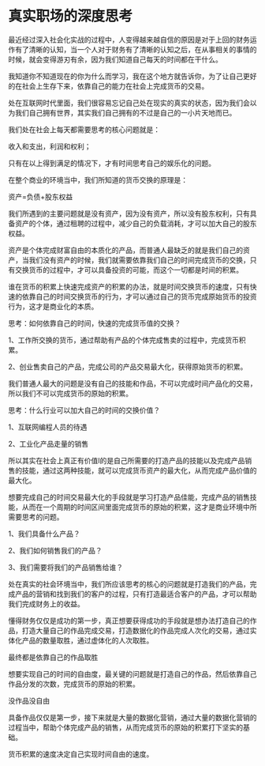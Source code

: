 # 真实职场的深度思考

最近经过深入社会化实战的过程中，人变得越来越自信的原因是对于上回的财务运作有了清晰的认知，当一个人对于财务有了清晰的认知之后，在从事相关的事情的时候，就会变得游刃有余，因为我们知道自己每天的时间都在干什么。

我知道你不知道现在的你为什么而学习，我在这个地方就告诉你，为了让自己更好的在社会上生存下来，依靠自己的能力在社会上完成货币的交易。

处在互联网时代里面，我们很容易忘记自己处在现实的真实的状态，因为我们会以为我们自己拥有世界，其实我们自己拥有的不过是自己的一小片天地而已。

我们处在社会上每天都需要思考的核心问题就是：

收入和支出，利润和权利；

只有在以上得到满足的情况下，才有时间思考自己的娱乐化的问题。

在整个商业的环境当中，我们所知道的货币交换的原理是：

资产=负债+股东权益

我们所遇到的主要问题就是没有资产，因为没有资产，所以没有股东权利，只有具备资产的个体，通过租聘的过程中，减少自己的负载消耗，才可以加大自己的股东权益。

资产是个体完成财富自由的本质化的产品，而普通人最缺乏的就是我们自己的资产，当我们没有资产的时候，我们就需要依靠我们自己的时间完成货币的交换，只有交换货币的过程中，才可以具备投资的可能，而这个一切都是时间的积累。

谁在货币的积累上快速完成资产的积累的办法，就是时间交换货币的速度，只有快速的依靠自己的时间交换货币的行为，才可以通过自己的货币完成原始货币的投资行为，这才是商业化的本质。

思考：如何依靠自己的时间，快速的完成货币值的交换？

1、工作所交换的货币，通过帮助有产品的个体完成售卖的过程中，完成货币积累。

2、创业售卖自己的产品，完成公司的产品交易最大化，获得原始货币的积累。

我们普通人最大的问题是没有自己的技能和作品，不可以完成时间产品化的交易，所以我们不可以完成货币的原始的积累。

思考：什么行业可以加大自己的时间的交换价值？

1、互联网编程人员的待遇

2、工业化产品走量的销售

所以其实在社会上真正有价值I的是自己所需要的打造产品的技能以及完成产品销售的技能，通过这两种技能，就可以完成货币资产的最大化，从而完成产品价值的最大化。

想要完成自己的时间交易最大化的手段就是学习打造产品佳能，完成产品的销售技能，从而在一个周期的时间区间里面完成货币的原始的积累，这才是商业环境中所需要思考的问题。

1、我们具备什么产品？

2、我们如何销售我们的产品？

3、我们需要将我们的产品销售给谁？

处在真实的社会环境当中，我们所应该思考的核心的问题就是打造我们的产品，完成产品的营销和找到我们的客户的过程，只有打造最适合客户的产品，才可以帮助我们完成财务上的收益。

懂得财务仅仅是成功的第一步，真正想要获得成功的手段就是想办法打造自己的作品，打造大量自己的作品完成交易，打造数据化的作品完成人次化的交易，通过实体化产品的数量取胜，通过虚体化的人次取胜。

最终都是依靠自己的作品取胜

想要实现自己的时间的自由度，最关键的问题就是打造自己的作品，然后依靠自己作品分发的次数，完成货币的原始的积累。

没作品没自由

具备作品仅仅是第一步，接下来就是大量的数据化营销，通过大量的数据化营销的过程当中，帮助个体完成产品的销售，从而完成货币的原始的积累打下坚实的基础。

货币积累的速度决定自己实现时间自由的速度。
